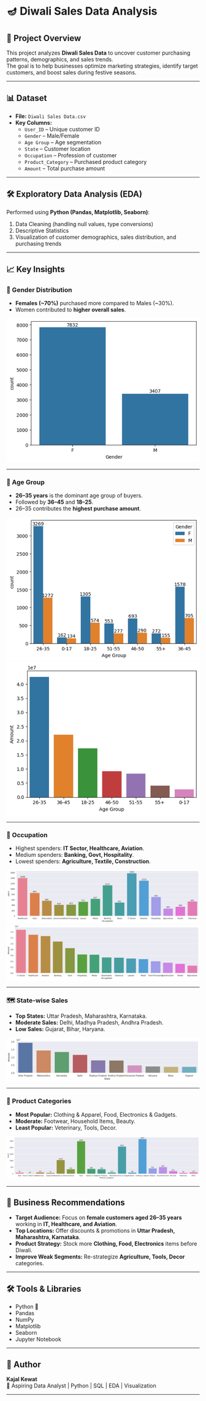 # 🪔 Diwali Sales Data Analysis

## 📌 Project Overview
This project analyzes **Diwali Sales Data** to uncover customer purchasing patterns, demographics, and sales trends.  
The goal is to help businesses optimize marketing strategies, identify target customers, and boost sales during festive seasons.

---

## 📊 Dataset
- **File:** `Diwali Sales Data.csv`  
- **Key Columns:**
  - `User_ID` – Unique customer ID
  - `Gender` – Male/Female
  - `Age Group` – Age segmentation
  - `State` – Customer location
  - `Occupation` – Profession of customer
  - `Product_Category` – Purchased product category
  - `Amount` – Total purchase amount

---

## 🛠️ Exploratory Data Analysis (EDA)
Performed using **Python (Pandas, Matplotlib, Seaborn)**:
1. Data Cleaning (handling null values, type conversions)
2. Descriptive Statistics
3. Visualization of customer demographics, sales distribution, and purchasing trends

---

## 📈 Key Insights

### 👩 Gender Distribution
- **Females (~70%)** purchased more compared to Males (~30%).
- Women contributed to **higher overall sales**.

![Gender Distribution](Gender.png)

---

### 🎯 Age Group
- **26–35 years** is the dominant age group of buyers.
- Followed by **36–45** and **18–25**.
- 26–35 contributes the **highest purchase amount**.

![Age Group](Age%20Group.png)  
![Combined Age Group](Combined%20Age%20Group.png)

---

### 💼 Occupation
- Highest spenders: **IT Sector, Healthcare, Aviation**.
- Medium spenders: **Banking, Govt, Hospitality**.
- Lowest spenders: **Agriculture, Textile, Construction**.

![Orders by Occupation](Orders%20by%20Occupation.png)  
![Amounts by Occupation](Amounts%20by%20Occupation.png)

---

### 🗺️ State-wise Sales
- **Top States:** Uttar Pradesh, Maharashtra, Karnataka.
- **Moderate Sales:** Delhi, Madhya Pradesh, Andhra Pradesh.
- **Low Sales:** Gujarat, Bihar, Haryana.

![State-wise Sales](Amounts%20by%20State.png)

---

### 🛒 Product Categories
- **Most Popular:** Clothing & Apparel, Food, Electronics & Gadgets.
- **Moderate:** Footwear, Household Items, Beauty.
- **Least Popular:** Veterinary, Tools, Decor.

![Product Category](Product%20Category.png)

---

## 🚀 Business Recommendations
- **Target Audience:** Focus on **female customers aged 26–35 years** working in **IT, Healthcare, and Aviation**.
- **Top Locations:** Offer discounts & promotions in **Uttar Pradesh, Maharashtra, Karnataka**.
- **Product Strategy:** Stock more **Clothing, Food, Electronics** items before Diwali.
- **Improve Weak Segments:** Re-strategize **Agriculture, Tools, Decor** categories.

---

## 🛠️ Tools & Libraries
- Python 🐍
- Pandas
- NumPy
- Matplotlib
- Seaborn
- Jupyter Notebook

---

## 📌 Author
**Kajal Kewat**  
🎯 Aspiring Data Analyst | Python | SQL | EDA | Visualization  

---

